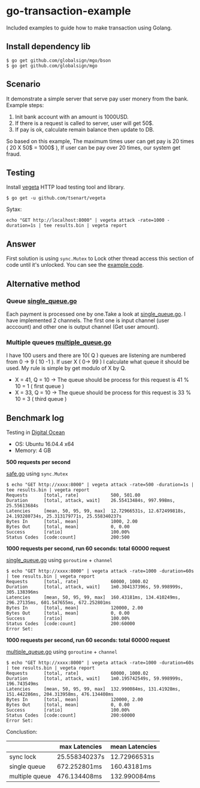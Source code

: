 # go-transaction-example

Included examples to guide how to make transaction using Golang.

## Install dependency lib

```
$ go get github.com/globalsign/mgo/bson
$ go get github.com/globalsign/mgo
```

## Scenario

It demonstrate a simple server that serve pay user monery from the bank. Example steps:

1. Init bank account with an amount is 1000USD.
2. If there is a request is called to server, user will get 50$.
3. If pay is ok, calculate remain balance then update to DB.

So based on this example, The maximum times user can get pay is 20 times ( 20 X 50$ = 1000$ ), If user can be pay over 20 times, our system get fraud.

## Testing

Install [vegeta](https://github.com/tsenart/vegeta) HTTP load testing tool and library.

```
$ go get -u github.com/tsenart/vegeta
```

Sytax:

```
echo "GET http://localhost:8000" | vegeta attack -rate=1000 -duration=1s | tee results.bin | vegeta report
```

## Answer

First solution is using `sync.Mutex` to Lock other thread access this section of code until it's unlocked. You can see the [example code](./safe/safe.go).

## Alternative method

### Queue [single_queue.go](./queue/single_queue.go)

Each payment is processed one by one.Take a look at [single_queue.go](./queue/single_queue.go). I have implemented 2 channels. The first one is input channel (user acccount) and other one is output channel (Get user amount).

### Multiple queues [multiple_queue.go](./multiple/multiple_queue.go)

I have 100 users and there are 10( Q ) queues are listening are numbered from 0 -> 9 ( 10 -1 ). If user X ( 0-> 99 ) I calculate what queue it should be used. My rule is simple by get modulo of X by Q.

* X = 41, Q = 10 -> The queue should be process for this request is 41 % 10 = 1 ( first queue )
* X = 33, Q = 10 -> The queue should be process for this request is 33 % 10 = 3 ( third queue )

## Benchmark log

Testing in [Digital Ocean](https://www.digitalocean.com/)

* OS: Ubuntu 16.04.4 x64
* Memory: 4 GB

**500 requests per second**

[safe.go](./safe/safe.go) using `sync.Mutex`

```
$ echo "GET http://xxxx:8000" | vegeta attack -rate=500 -duration=1s | tee results.bin | vegeta report
Requests      [total, rate]            500, 501.00
Duration      [total, attack, wait]    26.55413484s, 997.998ms, 25.55613684s
Latencies     [mean, 50, 95, 99, max]  12.72966531s, 12.672499818s, 24.193280734s, 25.313179771s, 25.558340237s
Bytes In      [total, mean]            1000, 2.00
Bytes Out     [total, mean]            0, 0.00
Success       [ratio]                  100.00%
Status Codes  [code:count]             200:500
```

**1000 requests per second, run 60 seconds: total 60000 request**

[single_queue.go](./queue/single_queue.go) using `goroutine` + `channel`

```
$ echo "GET http://xxxx:8000" | vegeta attack -rate=1000 -duration=60s | tee results.bin | vegeta report
Requests      [total, rate]            60000, 1000.02
Duration      [total, attack, wait]    1m0.304137396s, 59.998999s, 305.138396ms
Latencies     [mean, 50, 95, 99, max]  160.43181ms, 134.410249ms, 296.27135ms, 601.547655ms, 672.252801ms
Bytes In      [total, mean]            120000, 2.00
Bytes Out     [total, mean]            0, 0.00
Success       [ratio]                  100.00%
Status Codes  [code:count]             200:60000
Error Set:
```

**1000 requests per second, run 60 seconds: total 60000 request**

[multiple_queue.go](./multiple_queue/multiple_queue.go) using `goroutine` + `channel`

```
$ echo "GET http://xxxx:8000" | vegeta attack -rate=1000 -duration=60s | tee results.bin | vegeta report
Requests      [total, rate]            60000, 1000.02
Duration      [total, attack, wait]    1m0.195742549s, 59.998999s, 196.743549ms
Latencies     [mean, 50, 95, 99, max]  132.990084ms, 131.41928ms, 151.442286ms, 204.313958ms, 476.134408ms
Bytes In      [total, mean]            120000, 2.00
Bytes Out     [total, mean]            0, 0.00
Success       [ratio]                  100.00%
Status Codes  [code:count]             200:60000
Error Set:
```

Conclustion:

|                | max Latencies | mean Latencies |
|----------------|---------------|----------------|
| sync lock      | 25.558340237s | 12.72966531s   |
| single queue   | 672.252801ms  | 160.43181ms    |
| multiple queue | 476.134408ms  | 132.990084ms   |
